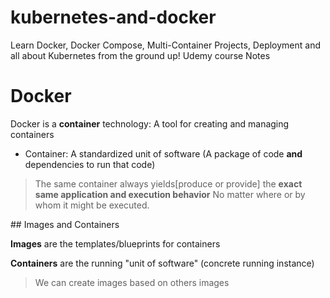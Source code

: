 # kubernetes-and-docker
Learn Docker, Docker Compose, Multi-Container Projects, Deployment and all about Kubernetes from the ground up! Udemy course Notes


# Docker
Docker is a **container** technology: A tool for creating and managing containers

* Container: A standardized unit of software (A package of code **and** dependencies to run that code)

> The same container always yields[produce or provide] the **exact same application and execution behavior** No matter where or by whom it might be executed.

## Images and Containers

**Images** are the templates/blueprints for containers

**Containers** are the running "unit of software" (concrete running instance)


> We can create images based on others images






